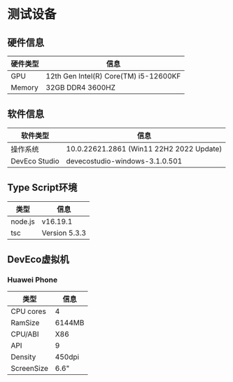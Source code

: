 # 测试设备

## 硬件信息

| 硬件类型 | 信息                                  |
| -------- | ------------------------------------- |
| GPU      | 12th Gen Intel(R) Core(TM) i5-12600KF |
| Memory   | 32GB DDR4 3600HZ                      |

## 软件信息

| 软件类型      | 信息                                     |
| ------------- | ---------------------------------------- |
| 操作系统      | 10.0.22621.2861 (Win11 22H2 2022 Update) |
| DevEco Studio | devecostudio-windows-3.1.0.501           |

## Type Script环境

| 类型    | 信息          |
| ------- | ------------- |
| node.js | v16.19.1      |
| tsc     | Version 5.3.3 |



## DevEco虚拟机

### Huawei Phone

| 类型       | 信息   |
| ---------- | ------ |
| CPU cores  | 4      |
| RamSize    | 6144MB |
| CPU/ABI    | X86    |
| API        | 9      |
| Density    | 450dpi |
| ScreenSize | 6.6"   |